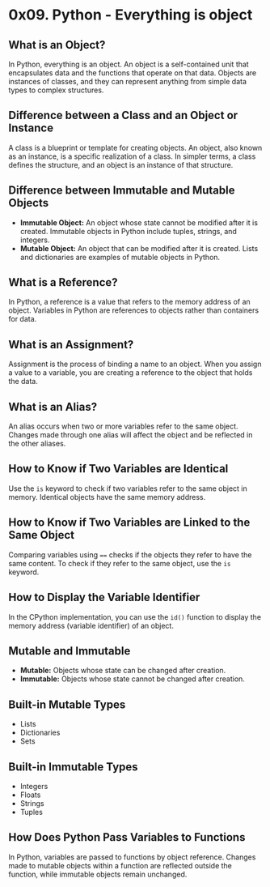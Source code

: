 # 0x09. Python - Everything is object

## What is an Object?
In Python, everything is an object. An object is a self-contained unit that encapsulates data and the functions that operate on that data. Objects are instances of classes, and they can represent anything from simple data types to complex structures.

## Difference between a Class and an Object or Instance
A class is a blueprint or template for creating objects. An object, also known as an instance, is a specific realization of a class. In simpler terms, a class defines the structure, and an object is an instance of that structure.

## Difference between Immutable and Mutable Objects
- **Immutable Object:** An object whose state cannot be modified after it is created. Immutable objects in Python include tuples, strings, and integers.
- **Mutable Object:** An object that can be modified after it is created. Lists and dictionaries are examples of mutable objects in Python.

## What is a Reference?
In Python, a reference is a value that refers to the memory address of an object. Variables in Python are references to objects rather than containers for data.

## What is an Assignment?
Assignment is the process of binding a name to an object. When you assign a value to a variable, you are creating a reference to the object that holds the data.

## What is an Alias?
An alias occurs when two or more variables refer to the same object. Changes made through one alias will affect the object and be reflected in the other aliases.

## How to Know if Two Variables are Identical
Use the `is` keyword to check if two variables refer to the same object in memory. Identical objects have the same memory address.

## How to Know if Two Variables are Linked to the Same Object
Comparing variables using `==` checks if the objects they refer to have the same content. To check if they refer to the same object, use the `is` keyword.

## How to Display the Variable Identifier
In the CPython implementation, you can use the `id()` function to display the memory address (variable identifier) of an object.

## Mutable and Immutable
- **Mutable:** Objects whose state can be changed after creation.
- **Immutable:** Objects whose state cannot be changed after creation.

## Built-in Mutable Types
- Lists
- Dictionaries
- Sets

## Built-in Immutable Types
- Integers
- Floats
- Strings
- Tuples

## How Does Python Pass Variables to Functions
In Python, variables are passed to functions by object reference. Changes made to mutable objects within a function are reflected outside the function, while immutable objects remain unchanged.
